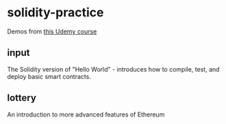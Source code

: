 # solidity-practice
Demos from [this Udemy course](https://www.udemy.com/ethereum-and-solidity-the-complete-developers-guide/)

## input
The Solidity version of "Hello World" - introduces how to compile, test, and deploy basic smart contracts.

## lottery
An introduction to more advanced features of Ethereum
